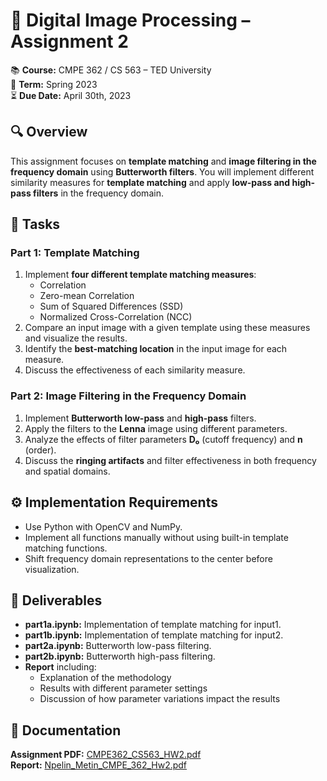 # 🎯 Digital Image Processing – Assignment 2

📚 **Course:** CMPE 362 / CS 563 – TED University  
📅 **Term:** Spring 2023  
⏳ **Due Date:** April 30th, 2023  

## 🔍 Overview

This assignment focuses on **template matching** and **image filtering in the frequency domain** using **Butterworth filters**. You will implement different similarity measures for **template matching** and apply **low-pass and high-pass filters** in the frequency domain.

## 🚀 Tasks

### **Part 1: Template Matching**
1. Implement **four different template matching measures**:
    - Correlation
    - Zero-mean Correlation
    - Sum of Squared Differences (SSD)
    - Normalized Cross-Correlation (NCC)
2. Compare an input image with a given template using these measures and visualize the results.
3. Identify the **best-matching location** in the input image for each measure.
4. Discuss the effectiveness of each similarity measure.
 
### **Part 2: Image Filtering in the Frequency Domain**
1. Implement **Butterworth low-pass** and **high-pass** filters.
2. Apply the filters to the **Lenna** image using different parameters.
3. Analyze the effects of filter parameters **D₀** (cutoff frequency) and **n** (order).
4. Discuss the **ringing artifacts** and filter effectiveness in both frequency and spatial domains.

## ⚙️ Implementation Requirements

- Use Python with OpenCV and NumPy.
- Implement all functions manually without using built-in template matching functions.
- Shift frequency domain representations to the center before visualization.

## 📂 Deliverables

- **part1a.ipynb:** Implementation of template matching for input1.
- **part1b.ipynb:** Implementation of template matching for input2.
- **part2a.ipynb:** Butterworth low-pass filtering.
- **part2b.ipynb:** Butterworth high-pass filtering.
- **Report** including:
  - Explanation of the methodology
  - Results with different parameter settings
  - Discussion of how parameter variations impact the results
 
## 📄 Documentation
**Assignment PDF:** [CMPE362_CS563_HW2.pdf](./Homework-2/CMPE362_CS563_HW2.pdf)  
**Report:** [Npelin_Metin_CMPE_362_Hw2.pdf](./Homework-2/Npelin_Metin_CMPE_362_Hw2.pdf)
